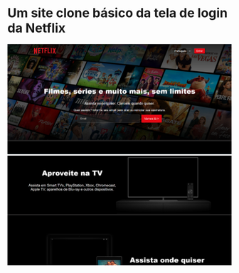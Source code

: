 # Um site clone básico da tela de login da Netflix
![tela-um-netflix_clone](./assets/images-readme/1.png)
![tela-dois-netflix_clone](./assets/images-readme/2.png)
